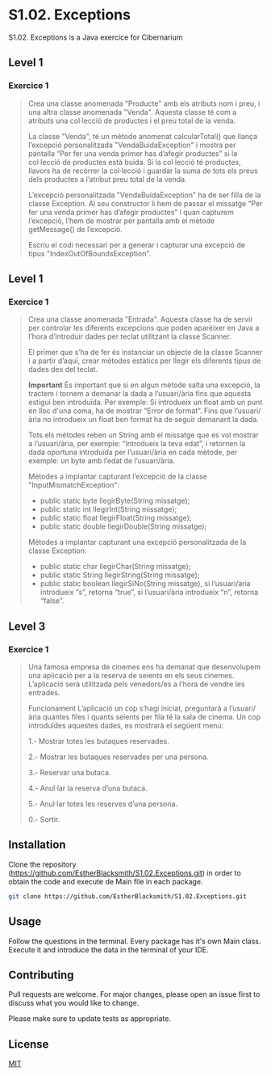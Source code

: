 # S1.02. Exceptions

 S1.02. Exceptions is a Java exercice for Cibernarium

## Level 1
### Exercice 1
>Crea una classe anomenada "Producte" amb els atributs nom i preu, i una altra classe anomenada "Venda". Aquesta classe té com a atributs una col·lecció de productes i el preu total de la venda.
>
>La classe "Venda", té un mètode anomenat calcularTotal() que llança l’excepció personalitzada "VendaBuidaException" i mostra per pantalla “Per fer una venda primer has d’afegir productes” si la col·lecció de productes està buida. Si la col·lecció té productes, llavors ha de recórrer la col·lecció i guardar la suma de tots els preus dels productes a l’atribut preu total de la venda.
>
>L’excepció personalitzada "VendaBuidaException" ha de ser filla de la classe Exception. Al seu constructor li hem de passar el missatge  “Per fer una venda primer has d’afegir productes” i quan capturem l’excepció, l’hem de mostrar per pantalla amb el mètode getMessage() de l’excepció.
>
>Escriu el codi necessari per a generar i capturar una excepció de tipus "IndexOutOfBoundsException".

## Level 1
### Exercice 1
>Crea una classe anomenada "Entrada". Aquesta classe ha de servir per controlar les diferents excepcions que poden aparèixer en Java a l’hora d’introduir dades per teclat utilitzant la classe Scanner.
>
>El primer que s’ha de fer és instanciar un objecte de la classe Scanner i a partir d’aquí, crear mètodes estàtics per llegir els diferents tipus de dades des del teclat. 
> 
>**Important**
>És important que si en algun mètode salta una excepció, la tractem i tornem a demanar la dada a l’usuari/ària fins que aquesta estigui ben introduïda. Per exemple: Si introdueix un float amb un punt en lloc d'una coma, ha de mostrar “Error de format”. Fins que l’usuari/ària no introdueix un float ben format ha de seguir demanant la dada.
>
>Tots els mètodes reben un String amb el missatge que es vol mostrar a l’usuari/ària, per exemple: “Introdueix la teva edat”, i retornen la dada oportuna introduïda per l’usuari/ària en cada mètode, per exemple: un byte amb l’edat de l’usuari/ària.
>
>Mètodes a implantar capturant l’excepció de la classe "InputMismatchException":
>
> - public static byte llegirByte(String missatge);
> - public static int llegirInt(String missatge);
> - public static float llegirFloat(String missatge);
> - public static double llegirDouble(String missatge);
>
>Mètodes a implantar capturant una excepció personalitzada de la classe Exception:
>
> - public static char llegirChar(String missatge);
> - public static String llegirString(String missatge);
> - public static boolean llegirSiNo(String missatge), si l’usuari/ària introdueix “s”, retorna “true”, si l’usuari/ària introdueix “n”, retorna “false”.

## Level 3
### Exercice 1
>Una famosa empresa de cinemes ens ha demanat que desenvolupem una aplicació per a la reserva de seients en els seus cinemes. L’aplicació serà utilitzada pels venedors/es a l’hora de vendre les entrades.
>
>Funcionament
>L’aplicació un cop s’hagi iniciat, preguntarà a l’usuari/ària quantes files i quants seients per fila té la sala de cinema. Un cop introduïdes aquestes dades, es mostrarà el següent menú:
>
>1.- Mostrar totes les butaques reservades.
>
>2.- Mostrar les butaques reservades per una persona.
>
>3.- Reservar una butaca.
>
>4.- Anul·lar la reserva d’una butaca.
>
>5.- Anul·lar totes les reserves d’una persona.
>
>0.- Sortir.


## Installation

Clone the repository (https://github.com/EstherBlacksmith/S1.02.Exceptions.git) in order to obtain the code and execute de Main file in each package.

```bash
git clone https://github.com/EstherBlacksmith/S1.02.Exceptions.git
```

## Usage
Follow the questions in the terminal. Every package has it's own Main class. Execute it and introduce the data in the terminal of your IDE.


## Contributing

Pull requests are welcome. For major changes, please open an issue first
to discuss what you would like to change.

Please make sure to update tests as appropriate.

## License

[MIT](https://choosealicense.com/licenses/mit/)
